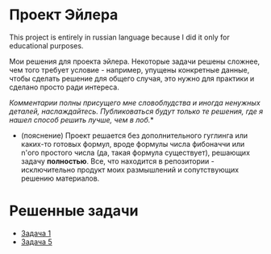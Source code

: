 # Проект Эйлера

This project is entirely in russian language because I did it only for educational purposes.

Мои решения для проекта эйлера. Некоторые задачи решены сложнее, чем того требует условие - например, упущены конкретные данные, чтобы сделать решение для общего случая, это нужно для практики и сделано просто ради интереса. 

**Комментарии полны присущего мне словоблудства и иногда ненужных деталей, наслаждайтесь. Публиковаться будут только те решения, где я нашел способ решить лучше, чем в лоб*.**

* (пояснение) Проект решается без дополнительного гуглинга или каких-то готовых формул, вроде формулы числа фибоначчи или n'ого простого числа (да, такая формула существует), решающих задачу **полностью**. Все, что находится в репозитории - исключительно продукт моих размышлений и сопутствующих решению материалов.

# Решенные задачи

- [Задача 1](src/t1.rs)
- [Задача 5](src/t5.rs)
